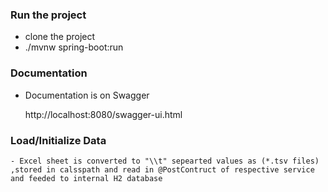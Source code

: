 
  ###  Run the project
  
   - clone the project
   - ./mvnw spring-boot:run

 
 ###  Documentation
  - Documentation is on Swagger
    
     http://localhost:8080/swagger-ui.html
 
  ###  Load/Initialize Data
   
    - Excel sheet is converted to "\\t" sepearted values as (*.tsv files) ,stored in calsspath and read in @PostContruct of respective service and feeded to internal H2 database
     
